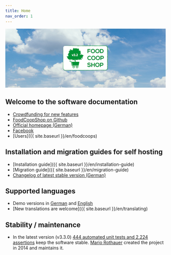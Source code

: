 ```yaml
---
title: Home
nav_order: 1
---
```


![](https://raw.githubusercontent.com/foodcoopshop/foodcoopshop/master/webroot/files/images/sliders/demo-slider.jpg)

## Welcome to the software documentation

* [Crowdfunding for new features](https://www.foodcoopshop.com/crowdfunding-weiterentwicklung)
* [FoodCoopShop on Github]({{site.repo_url}})
* [Official homepage (German)](https://www.foodcoopshop.com/)
* [Facebook](https://facebook.com/FoodCoopShop)
* [Users]({{ site.baseurl }}/en/foodcoops)

## Installation and migration guides for self hosting

* [Installation guide]({{ site.baseurl }}/en/installation-guide)
* [Migration guide]({{ site.baseurl }}/en/migration-guide)
* [Changelog of latest stable version (German)]({{{site.repo_url}}/blob/master/CHANGELOG.md)

## Supported languages

* Demo versions in [German](https://demo-de.foodcoopshop.com) and [English](https://demo-en.foodcoopshop.com)
* [New translations are welcome]({{ site.baseurl }}/en/translating)

## Stability / maintenance

* In the latest version (v3.3.0) [444 automated unit tests and 2.224 assertions]({{site.repo_url}}/actions) keep the software stable.
[Mario Rothauer](https://github.com/mrothauer) created the project in 2014 and maintains it.

